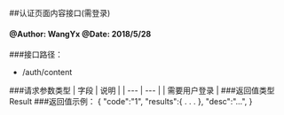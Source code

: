 ##认证页面内容接口(需登录)

#### @Author: WangYx @Date: 2018/5/28 

###接口路径：   
 * /auth/content
 
###请求参数类型
| 字段 | 说明 |
| ---  | --- |
| 需要用户登录 |
###返回值类型
    Result
###返回值示例：
    {
        "code":"1",
        "results":{
            .
            .
            .
        },
        "desc":"...",
    }